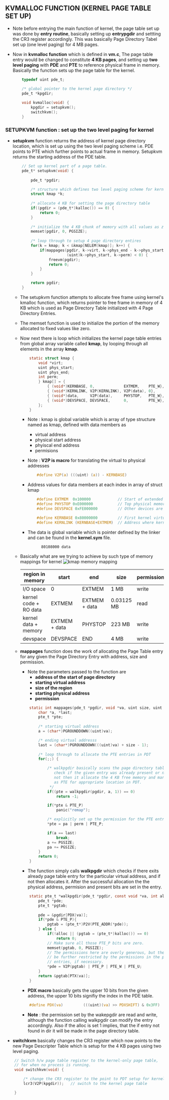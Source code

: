 ## KVMALLOC FUNCTION (KERNEL PAGE TABLE SET UP)

* Note before entrying the main function of kernel, the page table set up was
  done by **entry routine**, basically setting up **entrypgdir** and settting
  the CR3 register accordingly. This was basically Page Directory Tabel set up 
  (one level paging) for 4 MB pages. 

* Now in **kvmalloc function** which is defined in **vm.c**, The page table
  entry would be changed to constitute **4 KB pages**, and setting up **two level
  paging** with **PDE** and **PTE** to reference physical frame in memory.
  Basically the function sets up the page table for the kernel.

    ```c
        typedef uint pde_t;

        /* global pointer to the kernel page directory */
        pde_t *kpgdir;  
        
        void kvmalloc(void) {
            kpgdir = setupkvm();
            switchkvm();
        }
    ```

### SETUPKVM function : set up the two level paging for kernel

* **setupkvm** function returns the address of kernel page directory location,
  which is set up using the two level paging scheme i.e. PDE points to PTE
  which further points to actual frame in memory. Setupkvm returns the starting 
  address of the PDE table.

    ```c
        // Set up kernel part of a page table.
        pde_t* setupkvm(void) {
            
            pde_t *pgdir;

            /* structure which defines two level paging scheme for kernel   */
            struct kmap *k;
            
            /* allocate 4 KB for setting the page directory table           */
            if((pgdir = (pde_t*)kalloc()) == 0) {
                return 0;
            }
            
            /* initialize the 4 KB chunk of memory with all values as zero  */
            memset(pgdir, 0, PGSIZE);
            
            /* loop through to setup 4 page directory entires               */
            for(k = kmap; k < &kmap[NELEM(kmap)]; k++) {
                if(mappages(pgdir, k->virt, k->phys_end - k->phys_start,
                            (uint)k->phys_start, k->perm) < 0) {
                    freevm(pgdir);
                    return 0;
                }
            }

            return pgdir;
        }
    ```
        
    + The setupkvm function attempts to allocate free frame using kernel's kmalloc 
      function, which returns pointer to free frame in memory of 4 KB which is
      used as Page Directory Table initialized with 4 Page Directory Entries.
    
    + The memset function is used to initialize the portion of the memory
      allocated to fixed values like zero.

    + Now next there is loop which initializes the kernel page table entries
      from global array variable called **kmap**, by looping through all
      elements in the array **kmap**.

        ```c
            static struct kmap {
                void *virt;
                uint phys_start;
                uint phys_end;
                int perm;
                } kmap[] = {
                    { (void*)KERNBASE, 0,             EXTMEM,    PTE_W}, // I/O space
                    { (void*)KERNLINK, V2P(KERNLINK), V2P(data), 0},     // kern text+rodata
                    { (void*)data,     V2P(data),     PHYSTOP,   PTE_W}, // kern data+memory
                    { (void*)DEVSPACE, DEVSPACE,      0,         PTE_W}, // more devices
                };  
            }
        ```

        * Note : kmap is global variable which is array of type structure
          named as kmap, defined with data members as
            + virtual address
            + physical start address
            + phyiscal end address
            + permisions 
        
        * Note : **V2P is macro** for translating the virtual to physical addresses 

            ```c
                #define V2P(a) (((uint) (a)) - KERNBASE)
            ```

        * Address values for data members at each index in array of struct kmap

            ```c
                #define EXTMEM  0x100000            // Start of extended memory
                #define PHYSTOP 0xE000000           // Top physical memory
                #define DEVSPACE 0xFE000000         // Other devices are at high addresses

                #define KERNBASE 0x80000000         // First kernel virtual address
                #define KERNLINK (KERNBASE+EXTMEM)  // Address where kernel is linked
            ```

        * The data is global variable which is pointer defined by the linker
          and can be found in the **kernel.sym** file.

          ```text
                80108000 data
          ```

    + Basically what are we trying to achieve by such type of memory mappings for kernel 
        ![kmap memory mapping](./images/kernal_paging_maps.jpg) 

        |     region in memory      |       start    |      end      |  size        |   permissions   |
        |---------------------------|----------------|---------------|--------------|-----------------|
        |         I/O space         |    0           | EXTMEM        |   1 MB       |     write       |
        |   kernel code + RO data   |  EXTMEM        | EXTMEM + data |   0.03125 MB |     read        |
        |   kernel data + memory    |  EXTMEM + data | PHYSTOP       |   223 MB     |     write       |
        |        devspace           |  DEVSPACE      | END           |   4 MB       |     write       |

    + **mappages** function does the work of allocating the Page Table entry 
      for any given the Page Directory Entry with address, size and permission.

        * Note the parameters passed to the function are 
            + **address of the start of page directory**
            + **starting virtual address**
            + **size of the region**
            + **starting physical address**
            + **permission**

        ```c
            static int mappages(pde_t *pgdir, void *va, uint size, uint pa, int perm) {
                char *a, *last;
                pte_t *pte;
                
                /* starting virtual address                                 */
                a = (char*)PGROUNDDOWN((uint)va);

                /* ending virtual addresss                                  */
                last = (char*)PGROUNDDOWN(((uint)va) + size - 1);
                
                /* loop through to allocate the PTE entries in PDT          */
                for(;;) {

                    /* walkpgdir basically scans the page directory table and
                       check if the given entry was already present or not if
                       not then it allocate the 4 KB free memory and marks it
                       as PTE for appropriate location in PDT.
                     */
                    if((pte = walkpgdir(pgdir, a, 1)) == 0)
                        return -1;

                    if(*pte & PTE_P)
                        panic("remap");

                    /* explicitly set up the permission for the PTE entry   */ 
                    *pte = pa | perm | PTE_P;

                    if(a == last)
                        break;
                    a += PGSIZE;
                    pa += PGSIZE;
                }
                return 0;
            }
        ```

        * The function simply calls **walkpgdir** which checks if there exits
          already page table entry for the particular virtual address, and if
          not then allocates it. After the successful allocation the the
          physical address, permision and present bits are set in the entry.
        
        ```c
            static pte_t *walkpgdir(pde_t *pgdir, const void *va, int alloc) {
                pde_t *pde;
                pte_t *pgtab;
                
                pde = &pgdir[PDX(va)];
                if(*pde & PTE_P){
                    pgtab = (pte_t*)P2V(PTE_ADDR(*pde));
                } else {
                    if(!alloc || (pgtab = (pte_t*)kalloc()) == 0)
                        return 0;
                    // Make sure all those PTE_P bits are zero.
                    memset(pgtab, 0, PGSIZE);
                    // The permissions here are overly generous, but they can
                    // be further restricted by the permissions in the page table
                    // entries, if necessary.
                    *pde = V2P(pgtab) | PTE_P | PTE_W | PTE_U;
                }
                return &pgtab[PTX(va)];
            }
        ```
        
        * **PDX macro** basically gets the upper 10 bits from the given address,
          the upper 10 bits signifiy the index in the PDE table.

        ```c
            #define PDX(va)         (((uint)(va) >> PDXSHIFT) & 0x3FF)
        ```
        
        * **Note** : the permission set by the wakepgdir are read and write, although
          the function calling walkpgdir can modify the entry accordingly. Also
          if the alloc is set 1 implies, that the if entry not found in dir it
          will be made in the page directory table.
    
* **switchkvm** basically changes the CR3 register which now points to the new 
  Page Descripter Table which is setup for the 4 KB pages using two level paging.

```c
    // Switch h/w page table register to the kernel-only page table,
    // for when no process is running.
    void switchkvm(void) {

        /* change the CR3 register to the point to PDT setup for kernel     */
        lcr3(V2P(kpgdir));   // switch to the kernel page table

    }
```

